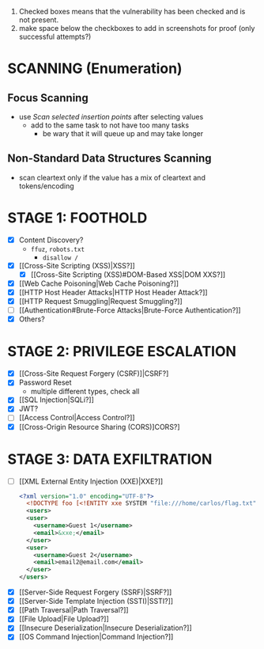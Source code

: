 1. Checked boxes means that the vulnerability has been checked and is not present.
2. make space below the checkboxes to add in screenshots for proof (only successful attempts?)
# SCANNING (Enumeration)
## Focus Scanning
- use *Scan selected insertion points* after selecting values 
	- add to the same task to not have too many tasks
		- be wary that it will queue up and may take longer
## Non-Standard Data Structures Scanning
- scan cleartext only if the value has a mix of cleartext and tokens/encoding
# STAGE 1: FOOTHOLD
- [x] Content Discovery?
	- `ffuz`, `robots.txt`
		- `disallow /`
- [x] [[Cross-Site Scripting (XSS)|XSS?]]
	- [x] [[Cross-Site Scripting (XSS)#DOM-Based XSS|DOM XXS?]]
- [x] [[Web Cache Poisoning|Web Cache Poisoning?]]
- [x] [[HTTP Host Header Attacks|HTTP Host Header Attack?]]
- [x] [[HTTP Request Smuggling|Request Smuggling?]]
- [ ] [[Authentication#Brute-Force Attacks|Brute-Force Authentication?]] 
- [x] Others?
# STAGE 2: PRIVILEGE ESCALATION
- [x] [[Cross-Site Request Forgery (CSRF)]|CSRF?]
- [x] Password Reset
	- multiple different types, check all
- [x] [[SQL Injection|SQLi?]]
- [x] JWT?
- [ ] [[Access Control|Access Control?]]
- [x] [[Cross-Origin Resource Sharing (CORS)]CORS?]

# STAGE 3: DATA EXFILTRATION
- [ ] [[XML External Entity Injection (XXE)|XXE?]]
	```xml 
	<?xml version="1.0" encoding="UTF-8"?>
	  <!DOCTYPE foo [<!ENTITY xxe SYSTEM "file:///home/carlos/flag.txt">]>
	  <users>
	  <user>
	    <username>Guest 1</username>
	    <email>&xxe;</email>
	  </user>
	  <user>
	    <username>Guest 2</username>
	    <email>email2@email.com</email>
	  </user>
	</users>
	```
- [x] [[Server-Side Request Forgery (SSRF)|SSRF?]]
- [x] [[Server-Side Template Injection (SSTI)|SSTI?]]
- [x] [[Path Traversal|Path Traversal?]]
- [x] [[File Upload|File Upload?]]
- [x] [[Insecure Deserialization|Insecure Deserialization?]]
- [x] [[OS Command Injection|Command Injection?]]
